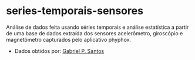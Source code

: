 # series-temporais-sensores
Análise de dados feita usando séries temporais e análise estatística a partir de uma base de dados extraída dos sensores acelerômetro, giroscópio e magnetômetro capturados pelo aplicativo phyphox.

* Dados obtidos por: [Gabriel P. Santos](https://github.com/GabPSant)
